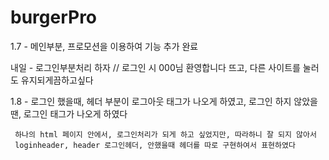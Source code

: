 # burgerPro



1.7 - 메인부분, 프로모션을 이용하여 기능 추가 완료

내일 - 로그인부분처리 하자 // 로그인 시 000님 환영합니다 뜨고, 다른 사이트를 눌러도 유지되게끔하고싶다

1.8 - 로그인 했을때, 헤더 부분이 로그아웃 태그가 나오게 하였고,
      로그인 하지 않았을 땐, 로그인 태그가 나오게 하였다
      
     하나의 html 페이지 안에서, 로그인처리가 되게 하고 싶었지만, 따라하니 잘 되지 않아서
     loginheader, header 로그인헤더, 안했을때 헤더를 따로 구현하여서 표현하였다 
